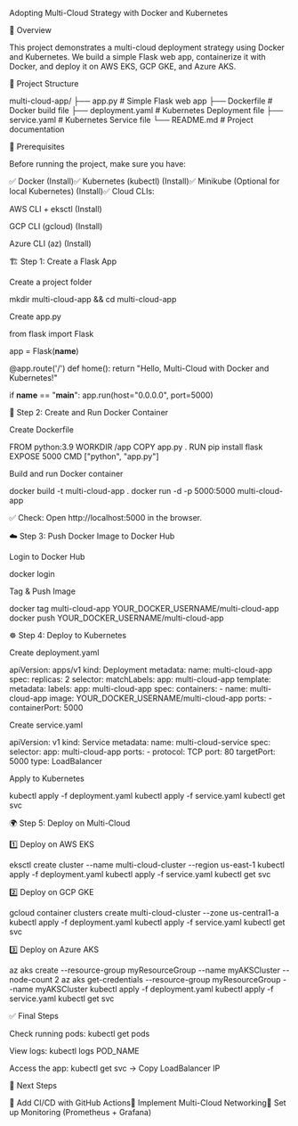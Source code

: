 Adopting Multi-Cloud Strategy with Docker and Kubernetes

📌 Overview

This project demonstrates a multi-cloud deployment strategy using Docker and Kubernetes. We build a simple Flask web app, containerize it with Docker, and deploy it on AWS EKS, GCP GKE, and Azure AKS.

📂 Project Structure

multi-cloud-app/
├── app.py              # Simple Flask web app
├── Dockerfile          # Docker build file
├── deployment.yaml     # Kubernetes Deployment file
├── service.yaml        # Kubernetes Service file
└── README.md           # Project documentation

🚀 Prerequisites

Before running the project, make sure you have:

✅ Docker (Install)✅ Kubernetes (kubectl) (Install)✅ Minikube (Optional for local Kubernetes) (Install)✅ Cloud CLIs:

AWS CLI + eksctl (Install)

GCP CLI (gcloud) (Install)

Azure CLI (az) (Install)

🏗️ Step 1: Create a Flask App

Create a project folder

mkdir multi-cloud-app && cd multi-cloud-app

Create app.py

from flask import Flask

app = Flask(__name__)

@app.route('/')
def home():
    return "Hello, Multi-Cloud with Docker and Kubernetes!"

if __name__ == "__main__":
    app.run(host="0.0.0.0", port=5000)

🐳 Step 2: Create and Run Docker Container

Create Dockerfile

FROM python:3.9
WORKDIR /app
COPY app.py .
RUN pip install flask
EXPOSE 5000
CMD ["python", "app.py"]

Build and run Docker container

docker build -t multi-cloud-app .
docker run -d -p 5000:5000 multi-cloud-app

✅ Check: Open http://localhost:5000 in the browser.

☁️ Step 3: Push Docker Image to Docker Hub

Login to Docker Hub

docker login

Tag & Push Image

docker tag multi-cloud-app YOUR_DOCKER_USERNAME/multi-cloud-app
docker push YOUR_DOCKER_USERNAME/multi-cloud-app

☸️ Step 4: Deploy to Kubernetes

Create deployment.yaml

apiVersion: apps/v1
kind: Deployment
metadata:
  name: multi-cloud-app
spec:
  replicas: 2
  selector:
    matchLabels:
      app: multi-cloud-app
  template:
    metadata:
      labels:
        app: multi-cloud-app
    spec:
      containers:
      - name: multi-cloud-app
        image: YOUR_DOCKER_USERNAME/multi-cloud-app
        ports:
        - containerPort: 5000

Create service.yaml

apiVersion: v1
kind: Service
metadata:
  name: multi-cloud-service
spec:
  selector:
    app: multi-cloud-app
  ports:
    - protocol: TCP
      port: 80
      targetPort: 5000
  type: LoadBalancer

Apply to Kubernetes

kubectl apply -f deployment.yaml
kubectl apply -f service.yaml
kubectl get svc

🌍 Step 5: Deploy on Multi-Cloud

1️⃣ Deploy on AWS EKS

eksctl create cluster --name multi-cloud-cluster --region us-east-1
kubectl apply -f deployment.yaml
kubectl apply -f service.yaml
kubectl get svc

2️⃣ Deploy on GCP GKE

gcloud container clusters create multi-cloud-cluster --zone us-central1-a
kubectl apply -f deployment.yaml
kubectl apply -f service.yaml
kubectl get svc

3️⃣ Deploy on Azure AKS

az aks create --resource-group myResourceGroup --name myAKSCluster --node-count 2
az aks get-credentials --resource-group myResourceGroup --name myAKSCluster
kubectl apply -f deployment.yaml
kubectl apply -f service.yaml
kubectl get svc

✅ Final Steps

Check running pods: kubectl get pods

View logs: kubectl logs POD_NAME

Access the app: kubectl get svc → Copy LoadBalancer IP

🎯 Next Steps

🔹 Add CI/CD with GitHub Actions🔹 Implement Multi-Cloud Networking🔹 Set up Monitoring (Prometheus + Grafana)
